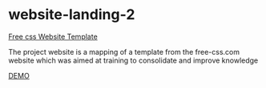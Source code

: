 # website-landing-2

[Free css Website Template](https://www.free-css.com/free-css-templates?start=24)

The project website is a mapping of a template from the free-css.com website which was aimed at training to consolidate and improve knowledge

[DEMO](https://erykfryderyk.github.io/website-landing-2/)
